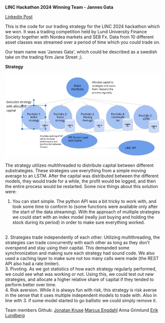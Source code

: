 
**LINC Hackathon 2024 Winning Team - Jannes Gata**


[Linkedin Post](https://www.linkedin.com/posts/simonmollegard_ended-last-work-week-at-lund-university-representing-activity-7167932958740361217-qtX7/?utm_source=share&utm_medium=member_desktop)

This is the code for our trading strategy for the LINC 2024 hackathon which we won. It was a trading competition held by Lund University Finance Society together with Nordea markets and SEB Fx. Data from 10 different asset classes was streamed over a period of time which you could trade on.

Our team name was 'Jannes Gata', which could be described as a swedish take on the trading firm Jane Street ;).

**Strategy**

![alt text](trading.jpg "Simplified view") 

The strategy utilizes multithreaded to distribute capital between different substrategies. These strategies use everything from a simple moving average to an LSTM. After the capital was distributed between the different models, they would trade for a while, the profit would be logged, and then the entire process would be restarted. Some nice things about this solution were: 

1. You can start simple. The python API was a bit tricky to work with, and took some time to conform to (some functions were available only after the start of the data streaming). With the approach of multiple strategies we could start with an index model (really just buying and holding the stock during its period) in order to make sure everything worked.
<br/>
2. Strategies trade independently of each other. Utilizing multithreading, the strategies can trade concurrently with each other as long as they don't overspend and stay using their capital. This demanded some synchronization and making sure each strategy had sound code. We also used a caching layer to make sure not too many calls were made (the REST API also had a rate limiter).
<br/>
3. Pivoting. As we got statistics of how each strategy regularly performed, we could see what was working or not. Using this, we could test out new strategies, and allocate a higher relative share of capital if they tended to perform better over time.
<br/>
4. Risk aversion. While it is always fun with risk, this strategy is risk averse in the sense that it uses multiple independent models to trade with. Also in line with 3. if some model started to go ballistic we could simply remove it.


Team members Github: 
[Jonatan Kruse](https://github.com/jonatan-kruse)
[Marcus Engdahl](https://github.com/MarcusEngdahl)
Anna Grimlund 
[Erik Lundberg](https://github.com/ErikLundb3rg)